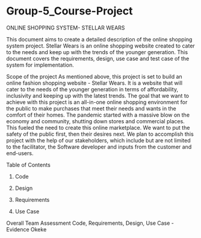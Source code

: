 # Group-5_Course-Project

ONLINE SHOPPING SYSTEM- STELLAR WEARS

This document aims to create a detailed description of the online shopping system project. Stellar Wears is an online shopping website created to cater to the needs and keep up with the trends of the younger generation. This document covers the requirements, design, use case and test case of the system for implementation.

Scope of the project
As mentioned above, this project is set to build an online fashion shopping website - Stellar
Wears. It is a website that will cater to the needs of the younger generation in terms of
affordability, inclusivity and keeping up with the latest trends.
The goal that we want to achieve with this project is an all-in-one online shopping environment
for the public to make purchases that meet their needs and wants in the comfort of their homes.
The pandemic started with a massive blow on the economy and community, shutting down
stores and commercial places. This fueled the need to create this online marketplace. We want
to put the safety of the public first, then their desires next.
We plan to accomplish this project with the help of our stakeholders, which include but are not
limited to the facilitator, the Software developer and inputs from the customer and end-users.

Table of Contents

1. Code

2. Design

3. Requirements

4. Use Case


Overall Team Assessment
Code, Requirements, Design, Use Case - Evidence Okeke

